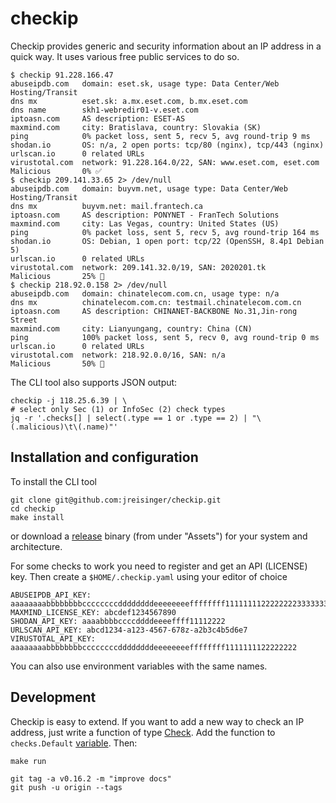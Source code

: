 # checkip

Checkip provides generic and security information about an IP address in a
quick way. It uses various free public services to do so.

```
$ checkip 91.228.166.47
abuseipdb.com   domain: eset.sk, usage type: Data Center/Web Hosting/Transit
dns mx          eset.sk: a.mx.eset.com, b.mx.eset.com
dns name        skh1-webredir01-v.eset.com
iptoasn.com     AS description: ESET-AS
maxmind.com     city: Bratislava, country: Slovakia (SK)
ping            0% packet loss, sent 5, recv 5, avg round-trip 9 ms
shodan.io       OS: n/a, 2 open ports: tcp/80 (nginx), tcp/443 (nginx)
urlscan.io      0 related URLs
virustotal.com  network: 91.228.164.0/22, SAN: www.eset.com, eset.com
Malicious       0% ✅
$ checkip 209.141.33.65 2> /dev/null
abuseipdb.com   domain: buyvm.net, usage type: Data Center/Web Hosting/Transit
dns mx          buyvm.net: mail.frantech.ca
iptoasn.com     AS description: PONYNET - FranTech Solutions
maxmind.com     city: Las Vegas, country: United States (US)
ping            0% packet loss, sent 5, recv 5, avg round-trip 164 ms
shodan.io       OS: Debian, 1 open port: tcp/22 (OpenSSH, 8.4p1 Debian 5)
urlscan.io      0 related URLs
virustotal.com  network: 209.141.32.0/19, SAN: 2020201.tk
Malicious       25% 🤏
$ checkip 218.92.0.158 2> /dev/null
abuseipdb.com   domain: chinatelecom.com.cn, usage type: n/a
dns mx          chinatelecom.com.cn: testmail.chinatelecom.com.cn
iptoasn.com     AS description: CHINANET-BACKBONE No.31,Jin-rong Street
maxmind.com     city: Lianyungang, country: China (CN)
ping            100% packet loss, sent 5, recv 0, avg round-trip 0 ms
urlscan.io      0 related URLs
virustotal.com  network: 218.92.0.0/16, SAN: n/a
Malicious       50% 🚫
```

The CLI tool also supports JSON output:

```
checkip -j 118.25.6.39 | \
# select only Sec (1) or InfoSec (2) check types
jq -r '.checks[] | select(.type == 1 or .type == 2) | "\(.malicious)\t\(.name)"'
```

## Installation and configuration

To install the CLI tool

```
git clone git@github.com:jreisinger/checkip.git
cd checkip
make install
```

or download a [release](https://github.com/jreisinger/checkip/releases)
binary (from under "Assets") for your system and architecture.

For some checks to work you need to register and get an API (LICENSE) key.
Then create a `$HOME/.checkip.yaml` using your editor of choice

```
ABUSEIPDB_API_KEY: aaaaaaaabbbbbbbbccccccccddddddddeeeeeeeeffffffff11111111222222223333333344444444
MAXMIND_LICENSE_KEY: abcdef1234567890
SHODAN_API_KEY: aaaabbbbccccddddeeeeffff11112222
URLSCAN_API_KEY: abcd1234-a123-4567-678z-a2b3c4b5d6e7
VIRUSTOTAL_API_KEY: aaaaaaaabbbbbbbbccccccccddddddddeeeeeeeeffffffff1111111122222222
```

You can also use environment variables with the same names.

## Development

Checkip is easy to extend. If you want to add a new way to check an IP address,
just write a function of type
[Check](https://pkg.go.dev/github.com/jreisinger/checkip/check#Check). Add the
function to `checks.Default`
[variable](https://pkg.go.dev/github.com/jreisinger/checkip/checks#pkg-variables).
Then:

```
make run

git tag -a v0.16.2 -m "improve docs"
git push -u origin --tags
```
